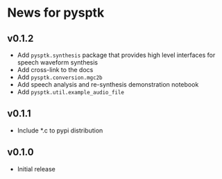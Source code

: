 # News for pysptk

## v0.1.2

- Add `pysptk.synthesis` package that provides high level interfaces for speech waveform synthesis
- Add cross-link to the docs
- Add `pysptk.conversion.mgc2b`
- Add speech analysis and re-synthesis demonstration notebook
- Add `pysptk.util.example_audio_file`

## v0.1.1

- Include *.c to pypi distribution

## v0.1.0

- Initial release
